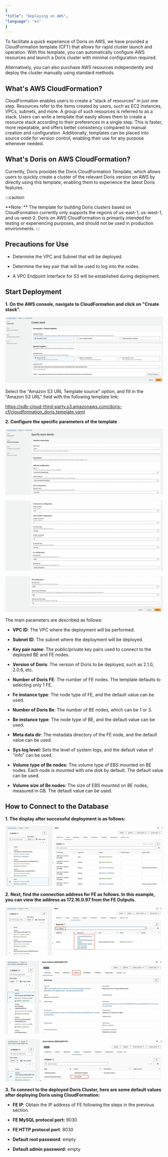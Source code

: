 ```yaml
---
{
"title": "Deploying on AWS",
"language": "en"
}
---
```


To facilitate a quick experience of Doris on AWS, we have provided a CloudFormation template (CFT) that allows for rapid cluster launch and operation. With this template, you can automatically configure AWS resources and launch a Doris cluster with minimal configuration required.

Alternatively, you can also purchase AWS resources independently and deploy the cluster manually using standard methods.

## What's AWS CloudFormation?

CloudFormation enables users to create a "stack of resources" in just one step. Resources refer to the items created by users, such as EC2 instances, VPCs, subnets, and more. A group of such resources is referred to as a stack. Users can write a template that easily allows them to create a resource stack according to their preferences in a single step. This is faster, more repeatable, and offers better consistency compared to manual creation and configuration. Additionally, templates can be placed into source code for version control, enabling their use for any purpose whenever needed.

## What's Doris on AWS CloudFormation?

Currently, Doris provides the Doris CloudFormation Template, which allows users to quickly create a cluster of the relevant Doris version on AWS by directly using this template, enabling them to experience the latest Doris features.

:::caution

**Note: ** The template for building Doris clusters based on CloudFormation currently only supports the regions of us-east-1, us-west-1, and us-west-2. Doris on AWS CloudFormation is primarily intended for testing or experiencing purposes, and should not be used in production environments.
:::

##  Precautions for Use

- Determine the VPC and Subnet that will be deployed.

- Determine the key pair that will be used to log into the nodes.

- A VPC Endpoint Interface for S3 will be established during deployment.

## Start Deployment

**1. On the AWS console, navigate to CloudFormation and click on "Create stack".**

![Start Deployment](/images/start-deployment.jpeg)

Select the "Amazon S3 URL Template source" option, and fill in the "Amazon S3 URL" field with the following template link:

https://sdb-cloud-third-party.s3.amazonaws.com/doris-cf/cloudformation_doris.template.yaml

**2. Configure the specific parameters of the template**

![Configure the specific parameter](/images/configure-specific-parameters-1.jpeg)

![Configure the specific parameter](/images/configure-specific-parameters-2.jpeg)

![Configure the specific parameter](/images/configure-specific-parameters-3.jpeg)

The main parameters are described as follows:

- **VPC ID**: The VPC where the deployment will be performed.

- **Subnet ID**: The subnet where the deployment will be deployed.

- **Key pair name**: The public/private key pairs used to connect to the deployed BE and FE nodes.

- **Version of Doris**: The version of Doris to be deployed, such as 2.1.0, 2.0.6, etc.

- **Number of Doris FE**: The number of FE nodes. The template defaults to selecting only 1 FE.

- **Fe instance type**: The node type of FE, and the default value can be used.

- **Number of Doris Be**: The number of BE nodes, which can be 1 or 3.

- **Be instance type**: The node type of BE, and the default value can be used.

- **Meta data dir**: The metadata directory of the FE node, and the default value can be used.

- **Sys log level:** Sets the level of system logs, and the default value of "info" can be used.

- **Volume type of Be nodes:** The volume type of EBS mounted on BE nodes. Each node is mounted with one disk by default. The default value can be used.

- **Volume size of Be nodes**: The size of EBS mounted on BE nodes, measured in GB. The default value can be used.

## How to Connect to the Database

**1. The display after successful deployment is as follows:**

![How to Connect to the Database](/images/how-to-connect-to-the-database.jpeg)

**2. Next, find the connection address for FE as follows. In this example, you can view the address as 172.16.0.97 from the FE Outputs.**

![find the connection address for FE ](/images/find-connection-address-for-fe-1.jpeg)

![find the connection address for FE ](/images/find-connection-address-for-fe-2.jpeg)

![find the connection address for FE ](/images/find-connection-address-for-fe-3.jpeg)

**3. To connect to the deployed Doris Cluster, here are some default values after deploying Doris using CloudFormation:**

- **FE IP**: Obtain the IP address of FE following the steps in the previous section.

- **FE MySQL protocol port:** 9030

- **FE HTTP protocol port**: 8030

- **Default root password**: empty

- **Default admin password:** empty